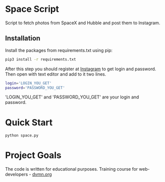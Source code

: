 # Space Script
Script to fetch photos from SpaceX and Hubble and post them to Instagram.

## Installation
Install the packages from requirements.txt using pip:
```bash
pip3 install -r requirements.txt
```
After this step you should register at [Instagram](https://instagram.com/) to get login and password.
Then open with text editor and add to it two lines. 
```bash
login='LOGIN_YOU_GET' 
password='PASSWORD_YOU_GET'
```
'LOGIN_YOU_GET' and 'PASSWORD_YOU_GET' are your login and password.

# Quick Start

```bash
python space.py
```

# Project Goals

The code is written for educational purposes. Training course for web-developers - [dvmn.org](https://dvmn.org)
